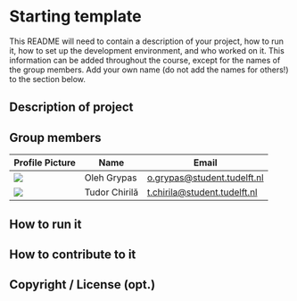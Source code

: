# Starting template

This README will need to contain a description of your project, how to run it, how to set up the development environment, and who worked on it.
This information can be added throughout the course, except for the names of the group members.
Add your own name (do not add the names for others!) to the section below.

## Description of project

## Group members

| Profile Picture                                                                           | Name          | Email |
|-------------------------------------------------------------------------------------------|---------------|---|
| ![](https://placekitten.com/200/301)                                                      | Oleh Grypas   | o.grypas@student.tudelft.nl |
| ![](https://secure.gravatar.com/avatar/03df265b4d72976dae0672c815e8fbaa?s=50&d=identicon) | Tudor Chirilă | t.chirila@student.tudelft.nl |

<!-- Instructions (remove once assignment has been completed -->
<!-- - Add (only!) your own name to the table above (use Markdown formatting) -->
<!-- - Mention your *student* email address -->
<!-- - Preferably add a recognizable photo, otherwise add your GitLab photo -->
<!-- - (please make sure the photos have the same size) --> 

## How to run it

## How to contribute to it

## Copyright / License (opt.)
